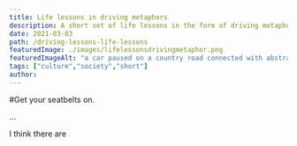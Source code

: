 ```yaml
---
title: Life lessons in driving metaphors
description: A short set of life lessons in the form of driving metaphors
date: 2021-03-03
path: /driving-lessons-life-lessons
featuredImage: ./images/lifelessonsdrivingmetaphor.png
featuredImageAlt: "a car paused on a country road connected with abstract shapes."
tags: ["culture","society","short"]
author:
---
```


#Get your seatbelts on.

...

I think there are
